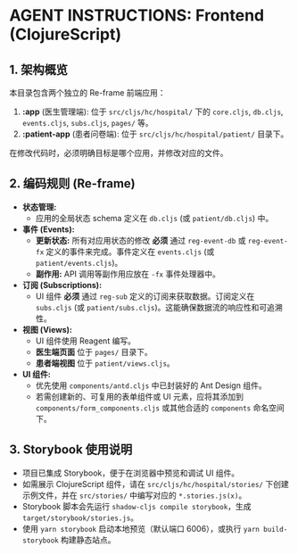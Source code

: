 # AGENT INSTRUCTIONS: Frontend (ClojureScript)

## 1. 架构概览

本目录包含两个独立的 Re-frame 前端应用：

1.  **:app** (医生管理端): 位于 `src/cljs/hc/hospital/` 下的 `core.cljs`, `db.cljs`, `events.cljs`, `subs.cljs`, `pages/` 等。
2.  **:patient-app** (患者问卷端): 位于 `src/cljs/hc/hospital/patient/` 目录下。

在修改代码时，必须明确目标是哪个应用，并修改对应的文件。

## 2. 编码规则 (Re-frame)

- **状态管理:**
    - 应用的全局状态 schema 定义在 `db.cljs` (或 `patient/db.cljs`) 中。
- **事件 (Events):**
    - **更新状态:** 所有对应用状态的修改 **必须** 通过 `reg-event-db` 或 `reg-event-fx` 定义的事件来完成。事件定义在 `events.cljs` (或 `patient/events.cljs`)。
    - **副作用:** API 调用等副作用应放在 `-fx` 事件处理器中。
- **订阅 (Subscriptions):**
    - UI 组件 **必须** 通过 `reg-sub` 定义的订阅来获取数据。订阅定义在 `subs.cljs` (或 `patient/subs.cljs`)。这能确保数据流的响应性和可追溯性。
- **视图 (Views):**
    - UI 组件使用 Reagent 编写。
    - **医生端页面** 位于 `pages/` 目录下。
    - **患者端视图** 位于 `patient/views.cljs`。
- **UI 组件:**
    - 优先使用 `components/antd.cljs` 中已封装好的 Ant Design 组件。
    - 若需创建新的、可复用的表单组件或 UI 元素，应将其添加到 `components/form_components.cljs` 或其他合适的 `components` 命名空间下。

## 3. Storybook 使用说明

- 项目已集成 Storybook，便于在浏览器中预览和调试 UI 组件。
- 如需展示 ClojureScript 组件，请在 `src/cljs/hc/hospital/stories/` 下创建示例文件，并在 `src/stories/` 中编写对应的 `*.stories.js(x)`。
- Storybook 脚本会先运行 `shadow-cljs compile storybook`，生成 `target/storybook/stories.js`。
- 使用 `yarn storybook` 启动本地预览（默认端口 6006），或执行 `yarn build-storybook` 构建静态站点。
